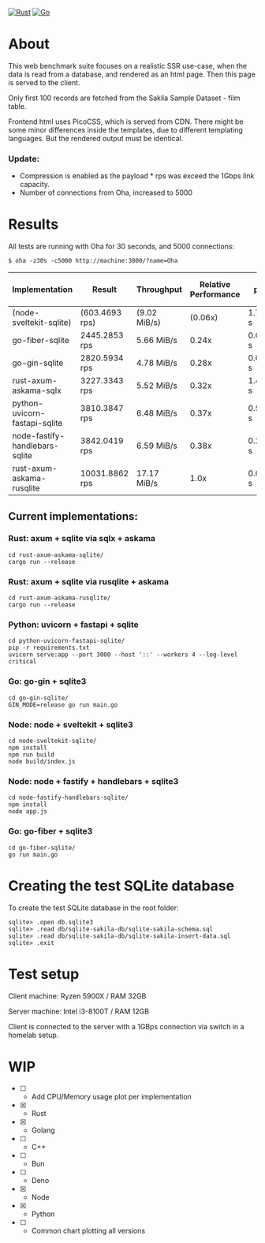 [![Rust](https://github.com/stanionascu/web-benchmark/actions/workflows/rust.yml/badge.svg)](https://github.com/stanionascu/web-benchmark/actions/workflows/rust.yml)
[![Go](https://github.com/stanionascu/web-benchmark/actions/workflows/go.yml/badge.svg)](https://github.com/stanionascu/web-benchmark/actions/workflows/go.yml)

# About

This web benchmark suite focuses on a realistic SSR use-case, when the data is read
from a database, and rendered as an html page. Then this page is served to the client.

Only first 100 records are fetched from the Sakila Sample Dataset - film table.

Frontend html uses PicoCSS, which is served from CDN. There might be some minor differences inside
the templates, due to different templating languages. But the rendered output must be identical.

### Update:
* Compression is enabled as the payload * rps was exceed the 1Gbps link capacity.
* Number of connections from Oha, increased to 5000

# Results

All tests are running with Oha for 30 seconds, and 5000 connections:
```
$ oha -z30s -c5000 http://machine:3000/?name=Oha
```

| Implementation                 | Result                  | Throughput              | Relative Performance | Latency p10/p50/p99 (sec)  |
| ------------------------------ | ----------------------- | ----------------------- | -------------------- | -------------------------- |
| (node-sveltekit-sqlite)        | (603.4693 rps)          | (9.02 MiB/s)            | (0.06x)              | 1.79/5.83/25.56 s          |
| go-fiber-sqlite                | 2445.2853 rps           | 5.66 MiB/s              | 0.24x                | 0.08/0.74/12.83 s          |
| go-gin-sqlite                  | 2820.5934 rps           | 4.78 MiB/s              | 0.28x                | 0.06/0.59/11.96 s          |
| rust-axum-askama-sqlx          | 3227.3343 rps           | 5.52 MiB/s              | 0.32x                | 1.47/1.53/2.29 s           |
| python-uvicorn-fastapi-sqlite  | 3810.3847 rps           | 6.48 MiB/s              | 0.37x                | 0.58/1.22/2.36 s           |
| node-fastify-handlebars-sqlite | 3842.0419 rps           | 6.59 MiB/s              | 0.38x                | 0.21/0.46/6.09 s           |
| rust-axum-askama-rusqlite      | 10031.8862 rps          | 17.17 MiB/s             | 1.0x                 | 0.06/0.09/3.63 s           |

## Current implementations:
### Rust: axum + sqlite via sqlx + askama
```
cd rust-axum-askama-sqlite/
cargo run --release
```

### Rust: axum + sqlite via rusqlite + askama
```
cd rust-axum-askama-rusqlite/
cargo run --release
```

### Python: uvicorn + fastapi + sqlite
```
cd python-uvicorn-fastapi-sqlite/
pip -r requirements.txt
uvicorn serve:app --port 3000 --host '::' --workers 4 --log-level critical
```

### Go: go-gin + sqlite3
```
cd go-gin-sqlite/
GIN_MODE=release go run main.go
```

### Node: node + sveltekit + sqlite3
```
cd node-sveltekit-sqlite/
npm install
npm run build
node build/index.js
```

### Node: node + fastify + handlebars + sqlite3
```
cd node-fastify-handlebars-sqlite/
npm install
node app.js
```

### Go: go-fiber + sqlite3
```
cd go-fiber-sqlite/
go run main.go
```

# Creating the test SQLite database

To create the test SQLite database in the root folder:

```
sqlite> .open db.sqlite3
sqlite> .read db/sqlite-sakila-db/sqlite-sakila-schema.sql
sqlite> .read db/sqlite-sakila-db/sqlite-sakila-insert-data.sql
sqlite> .exit
```

# Test setup

Client machine: Ryzen 5900X / RAM 32GB

Server machine: Intel i3-8100T / RAM 12GB

Client is connected to the server with a 1GBps connection via switch in a homelab setup.

# WIP

- [ ] - Add CPU/Memory usage plot per implementation
- [X] - Rust
- [X] - Golang
- [ ] - C++
- [ ] - Bun
- [ ] - Deno
- [X] - Node
- [X] - Python
- [ ] - Common chart plotting all versions
